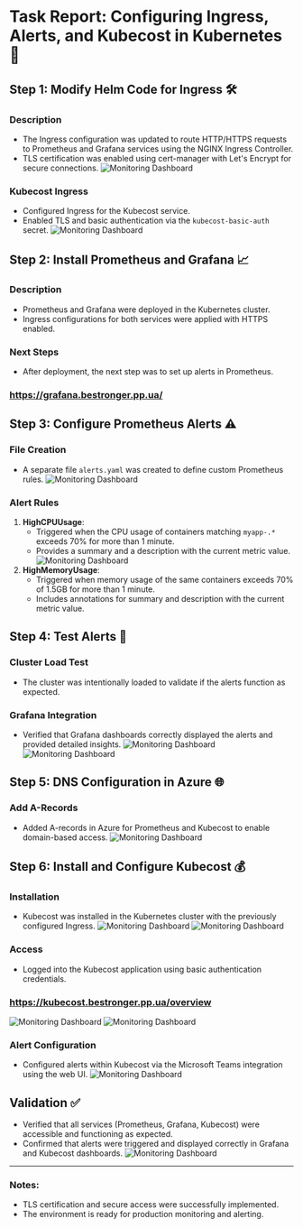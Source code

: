 # Task Report: Configuring Ingress, Alerts, and Kubecost in Kubernetes 🚀

## Step 1: Modify Helm Code for Ingress 🛠️

### Description
- The Ingress configuration was updated to route HTTP/HTTPS requests to Prometheus and Grafana services using the NGINX Ingress Controller.
- TLS certification was enabled using cert-manager with Let's Encrypt for secure connections.
![Monitoring Dashboard](./images/Picture1.jpg)

### Kubecost Ingress
- Configured Ingress for the Kubecost service.
- Enabled TLS and basic authentication via the `kubecost-basic-auth` secret.
![Monitoring Dashboard](./images/Picture2.jpg)
## Step 2: Install Prometheus and Grafana 📈

### Description
- Prometheus and Grafana were deployed in the Kubernetes cluster.
- Ingress configurations for both services were applied with HTTPS enabled.

### Next Steps
- After deployment, the next step was to set up alerts in Prometheus.

### https://grafana.bestronger.pp.ua/

## Step 3: Configure Prometheus Alerts ⚠️

### File Creation
- A separate file `alerts.yaml` was created to define custom Prometheus rules.
![Monitoring Dashboard](./images/Picture3.jpg)
### Alert Rules
1. **HighCPUUsage**:
   - Triggered when the CPU usage of containers matching `myapp-.*` exceeds 70% for more than 1 minute.
   - Provides a summary and a description with the current metric value.
![Monitoring Dashboard](./images/Picture4.jpg)
2. **HighMemoryUsage**:
   - Triggered when memory usage of the same containers exceeds 70% of 1.5GB for more than 1 minute.
   - Includes annotations for summary and description with the current metric value.

## Step 4: Test Alerts 🧪

### Cluster Load Test
- The cluster was intentionally loaded to validate if the alerts function as expected.

### Grafana Integration
- Verified that Grafana dashboards correctly displayed the alerts and provided detailed insights.
![Monitoring Dashboard](./images/Picture5.jpg)
![Monitoring Dashboard](./images/Picture6.jpg)
## Step 5: DNS Configuration in Azure 🌐

### Add A-Records
- Added A-records in Azure for Prometheus and Kubecost to enable domain-based access.
![Monitoring Dashboard](./images/Picture6.jpg)
## Step 6: Install and Configure Kubecost 💰

### Installation
- Kubecost was installed in the Kubernetes cluster with the previously configured Ingress.
![Monitoring Dashboard](./images/Picture8.jpg)
![Monitoring Dashboard](./images/Picture9.jpg)
### Access
- Logged into the Kubecost application using basic authentication credentials.

### https://kubecost.bestronger.pp.ua/overview
![Monitoring Dashboard](./images/Picture10.jpg)
![Monitoring Dashboard](./images/Picture11.jpg)
### Alert Configuration
- Configured alerts within Kubecost via the Microsoft Teams integration using the web UI.
![Monitoring Dashboard](./images/Picture12.jpg)

## Validation ✅
- Verified that all services (Prometheus, Grafana, Kubecost) were accessible and functioning as expected.
- Confirmed that alerts were triggered and displayed correctly in Grafana and Kubecost dashboards.
![Monitoring Dashboard](./images/Picture13.jpg)
---

### Notes:
- TLS certification and secure access were successfully implemented.
- The environment is ready for production monitoring and alerting.
